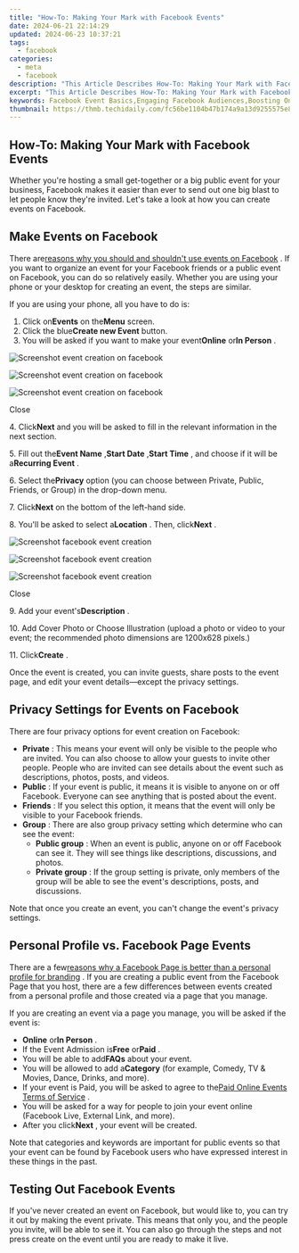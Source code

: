 ```yaml
---
title: "How-To: Making Your Mark with Facebook Events"
date: 2024-06-21 22:14:29
updated: 2024-06-23 10:37:21
tags:
  - facebook
categories:
  - meta
  - facebook
description: "This Article Describes How-To: Making Your Mark with Facebook Events"
excerpt: "This Article Describes How-To: Making Your Mark with Facebook Events"
keywords: Facebook Event Basics,Engaging Facebook Audiences,Boosting Online Presence (Facebook),Social Media Strategy,Host Successful FB Events,Creating Effective Facebook Gatherings,Maximizing Event Impact on FB
thumbnail: https://thmb.techidaily.com/fc56be1104b47b174a9a13d9255575e8e01dfcc34ec60d7f7f9e3cbb3a84553c.jpg
---
```


## How-To: Making Your Mark with Facebook Events

 Whether you're hosting a small get-together or a big public event for your business, Facebook makes it easier than ever to send out one big blast to let people know they're invited. Let's take a look at how you can create events on Facebook.

## Make Events on Facebook

 There are[reasons why you should and shouldn't use events on Facebook](https://www.makeuseof.com/facebook-events-pros-and-cons/) . If you want to organize an event for your Facebook friends or a public event on Facebook, you can do so relatively easily. Whether you are using your phone or your desktop for creating an event, the steps are similar.

If you are using your phone, all you have to do is:

1. Click on**Events** on the**Menu** screen.
2. Click the blue**Create new Event** button.
3. You will be asked if you want to make your event**Online** or**In Person** .

![Screenshot event creation on facebook](https://static1.makeuseofimages.com/wordpress/wp-content/uploads/2022/11/1-(1)-3.png)

![Screenshot event creation on facebook](https://static1.makeuseofimages.com/wordpress/wp-content/uploads/2022/11/1-(3)-1.png)

![Screenshot event creation on facebook](https://static1.makeuseofimages.com/wordpress/wp-content/uploads/2022/11/1-(2)-3.png)

Close

 4\. Click**Next** and you will be asked to fill in the relevant information in the next section.

 5\. Fill out the**Event Name** ,**Start Date** ,**Start Time** , and choose if it will be a**Recurring Event** .

 6\. Select the**Privacy** option (you can choose between Private, Public, Friends, or Group) in the drop-down menu.

 7\. Click**Next** on the bottom of the left-hand side.

 8\. You'll be asked to select a**Location** . Then, click**Next** .

![Screenshot facebook event creation](https://static1.makeuseofimages.com/wordpress/wp-content/uploads/2022/11/315000048_1298136991000137_7966672595825291461_n.png)

![Screenshot facebook event creation](https://static1.makeuseofimages.com/wordpress/wp-content/uploads/2022/11/314446999_616632606878907_7850520542185677067_n.png)

![Screenshot facebook event creation](https://static1.makeuseofimages.com/wordpress/wp-content/uploads/2022/11/315297457_559314512672686_3361773884698139220_n.png)

Close

 9\. Add your event's**Description** .

 10\. Add Cover Photo or Choose Illustration (upload a photo or video to your event; the recommended photo dimensions are 1200x628 pixels.)

 11\. Click**Create** .

 Once the event is created, you can invite guests, share posts to the event page, and edit your event details—except the privacy settings.

## Privacy Settings for Events on Facebook

There are four privacy options for event creation on Facebook:

* **Private** : This means your event will only be visible to the people who are invited. You can also choose to allow your guests to invite other people. People who are invited can see details about the event such as descriptions, photos, posts, and videos.
* **Public** : If your event is public, it means it is visible to anyone on or off Facebook. Everyone can see anything that is posted about the event.
* **Friends** : If you select this option, it means that the event will only be visible to your Facebook friends.
* **Group** : There are also group privacy setting which determine who can see the event:  
  * **Public group** : When an event is public, anyone on or off Facebook can see it. They will see things like descriptions, discussions, and photos.  
  * **Private group** : If the group setting is private, only members of the group will be able to see the event's descriptions, posts, and discussions.

 Note that once you create an event, you can't change the event's privacy settings.

## Personal Profile vs. Facebook Page Events

 There are a few[reasons why a Facebook Page is better than a personal profile for branding](https://www.makeuseof.com/why-facebook-page-is-better-for-branding/) . If you are creating a public event from the Facebook Page that you host, there are a few differences between events created from a personal profile and those created via a page that you manage.

 If you are creating an event via a page you manage, you will be asked if the event is:

* **Online** or**In Person** .
* If the Event Admission is**Free** or**Paid** .
* You will be able to add**FAQs** about your event.
* You will be allowed to add a**Category** (for example, Comedy, TV & Movies, Dance, Drinks, and more).
* If your event is Paid, you will be asked to agree to the[Paid Online Events Terms of Service](https://www.facebook.com/legal/poe%5Fhost%5Fterms) .
* You will be asked for a way for people to join your event online (Facebook Live, External Link, and more).
* After you click**Next** , your event will be created.

 Note that categories and keywords are important for public events so that your event can be found by Facebook users who have expressed interest in these things in the past.

## Testing Out Facebook Events

 If you've never created an event on Facebook, but would like to, you can try it out by making the event private. This means that only you, and the people you invite, will be able to see it. You can also go through the steps and not press create on the event until you are ready to make it live.


<ins class="adsbygoogle"
     style="display:block"
     data-ad-format="autorelaxed"
     data-ad-client="ca-pub-7571918770474297"
     data-ad-slot="1223367746"></ins>



<ins class="adsbygoogle"
     style="display:block"
     data-ad-client="ca-pub-7571918770474297"
     data-ad-slot="8358498916"
     data-ad-format="auto"
     data-full-width-responsive="true"></ins>
